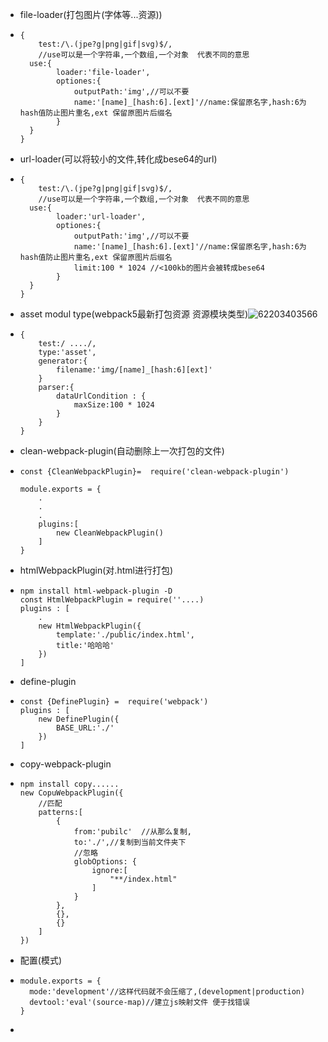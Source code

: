 + file-loader(打包图片(字体等...资源))

+ ```
  {
      test:/\.(jpe?g|png|gif|svg)$/,
      //use可以是一个字符串,一个数组,一个对象  代表不同的意思
  	use:{
          loader:'file-loader',
          optiones:{
              outputPath:'img',//可以不要
              name:'[name]_[hash:6].[ext]'//name:保留原名字,hash:6为hash值防止图片重名,ext 保留原图片后缀名
          }
  	}       
  }
  ```

+ url-loader(可以将较小的文件,转化成bese64的url)

+ ```
  {
      test:/\.(jpe?g|png|gif|svg)$/,
      //use可以是一个字符串,一个数组,一个对象  代表不同的意思
  	use:{
          loader:'url-loader',
          optiones:{
              outputPath:'img',//可以不要
              name:'[name]_[hash:6].[ext]'//name:保留原名字,hash:6为hash值防止图片重名,ext 保留原图片后缀名
              limit:100 * 1024 //<100kb的图片会被转成bese64
          }
  	}       
  }
  ```

+ asset modul type(webpack5最新打包资源     资源模块类型)![62203403566](C:\Users\WUYUPEI\AppData\Local\Temp\1622034035664.png)

+ ```
  {
      test:/ ..../,
      type:'asset',
      generator:{
          filename:'img/[name]_[hash:6][ext]'
      }
      parser:{
          dataUrlCondition : {
              maxSize:100 * 1024
          }
      }
  }
  ```

+ clean-webpack-plugin(自动删除上一次打包的文件)

+ ```
  const {CleanWebpackPlugin}=  require('clean-webpack-plugin')

  module.exports = {
      .
      .
      .
      plugins:[
          new CleanWebpackPlugin()
      ]
  }
  ```

+ htmlWebpackPlugin(对.html进行打包)

+ ```
  npm install html-webpack-plugin -D
  const HtmlWebpackPlugin = require(''....)
  plugins : [
      . 
      new HtmlWebpackPlugin({
          template:'./public/index.html',
          title:'哈哈哈'
      })
  ]
  ```

+ define-plugin

+ ```
  const {DefinePlugin} =  require('webpack')
  plugins : [
      new DefinePlugin({
          BASE_URL:'./'
      })
  ]
  ```

+ copy-webpack-plugin

+ ```
  npm install copy......
  new CopuWebpackPlugin({
      //匹配
      patterns:[
          {
              from:'pubilc'  //从那么复制,
              to:'./',//复制到当前文件夹下
              //忽略
              globOptions: {
                  ignore:[
                      "**/index.html"
                  ]
              }
          },
          {},
          {}
      ]
  })
  ```

+ 配置(模式)

+ ```
  module.exports = {
  	mode:'development'//这样代码就不会压缩了,(development|production)
  	devtool:'eval'(source-map)//建立js映射文件 便于找错误
  }
  ```

+ ​